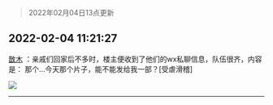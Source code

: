 > 2022年02月04日13点更新
<link rel="stylesheet" href="https://cdn.jsdelivr.net/gh/taotie6/sampleJSON@main/css/photo_show.css">
<meta name="referrer" content="no-referrer" />


 ## 2022-02-04 11:21:27 

 [㪚木](https://www.coolapk.com/feed/33297328?shareKey=MzYwNTc3NmZkM2M4NjFmY2IyYzc~) ：亲戚们回家后不多时，楼主便收到了他们的wx私聊信息，队伍很齐，内容是：
那个…今天那个片子，能不能发给我一部？[受虐滑稽] 

<div class="album">
<img class="img-item" src="http://image.coolapk.com/feed/2021/0825/13/1081091_3661afb5_0408_2018@1278x704.jpeg" />
</div>

 ------- 

